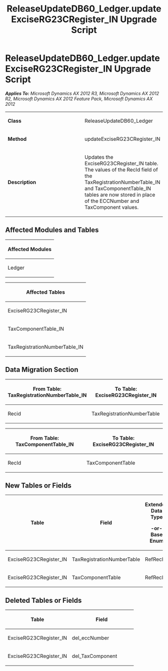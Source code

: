 ﻿---
title: ReleaseUpdateDB60_Ledger.updateExciseRG23CRegister_IN Upgrade Script
TOCTitle: ReleaseUpdateDB60_Ledger.updateExciseRG23CRegister_IN Upgrade Script
ms:assetid: 0928e7ce-0bf8-3a0f-8ac3-f584bbae1fdb
ms:mtpsurl: https://msdn.microsoft.com/en-us/library/JJ684804(v=AX.60)
ms:contentKeyID: 49706498
ms.date: 05/18/2015
mtps_version: v=AX.60
---

# ReleaseUpdateDB60\_Ledger.updateExciseRG23CRegister\_IN Upgrade Script 


_**Applies To:** Microsoft Dynamics AX 2012 R3, Microsoft Dynamics AX 2012 R2, Microsoft Dynamics AX 2012 Feature Pack, Microsoft Dynamics AX 2012_

<table>
<colgroup>
<col style="width: 50%" />
<col style="width: 50%" />
</colgroup>
<tbody>
<tr class="odd">
<td><p><strong>Class</strong></p></td>
<td><p>ReleaseUpdateDB60_Ledger</p></td>
</tr>
<tr class="even">
<td><p><strong>Method</strong></p></td>
<td><p>updateExciseRG23CRegister_IN</p></td>
</tr>
<tr class="odd">
<td><p><strong>Description</strong></p></td>
<td><p>Updates the ExciseRG23CRegister_IN table. The values of the RecId field of the TaxRegistrationNumberTable_IN and TaxComponentTable_IN tables are now stored in place of the ECCNumber and TaxComponent values.</p></td>
</tr>
</tbody>
</table>


## Affected Modules and Tables

<table>
<colgroup>
<col style="width: 100%" />
</colgroup>
<thead>
<tr class="header">
<th><p>Affected Modules</p></th>
</tr>
</thead>
<tbody>
<tr class="odd">
<td><p>Ledger</p></td>
</tr>
</tbody>
</table>


<table>
<colgroup>
<col style="width: 100%" />
</colgroup>
<thead>
<tr class="header">
<th><p>Affected Tables</p></th>
</tr>
</thead>
<tbody>
<tr class="odd">
<td><p>ExciseRG23CRegister_IN</p></td>
</tr>
<tr class="even">
<td><p>TaxComponentTable_IN</p></td>
</tr>
<tr class="odd">
<td><p>TaxRegistrationNumberTable_IN</p></td>
</tr>
</tbody>
</table>


## Data Migration Section

<table>
<colgroup>
<col style="width: 50%" />
<col style="width: 50%" />
</colgroup>
<thead>
<tr class="header">
<th><p>From Table: TaxRegistrationNumberTable_IN</p></th>
<th><p>To Table: ExciseRG23CRegister_IN</p></th>
</tr>
</thead>
<tbody>
<tr class="odd">
<td><p>Recid</p></td>
<td><p>TaxRegistrationNumberTable</p></td>
</tr>
</tbody>
</table>


<table>
<colgroup>
<col style="width: 50%" />
<col style="width: 50%" />
</colgroup>
<thead>
<tr class="header">
<th><p>From Table: TaxComponentTable_IN</p></th>
<th><p>To Table: ExciseRG23CRegister_IN</p></th>
</tr>
</thead>
<tbody>
<tr class="odd">
<td><p>RecId</p></td>
<td><p>TaxComponentTable</p></td>
</tr>
</tbody>
</table>


## New Tables or Fields

<table>
<colgroup>
<col style="width: 33%" />
<col style="width: 33%" />
<col style="width: 33%" />
</colgroup>
<thead>
<tr class="header">
<th><p>Table</p></th>
<th><p>Field</p></th>
<th><p>Extended Data Type</p>
<p>-or- Base Enum</p></th>
</tr>
</thead>
<tbody>
<tr class="odd">
<td><p>ExciseRG23CRegister_IN</p></td>
<td><p>TaxRegistrationNumberTable</p></td>
<td><p>RefRecId</p></td>
</tr>
<tr class="even">
<td><p>ExciseRG23CRegister_IN</p></td>
<td><p>TaxComponentTable</p></td>
<td><p>RefRecId</p></td>
</tr>
</tbody>
</table>


## Deleted Tables or Fields

<table>
<colgroup>
<col style="width: 50%" />
<col style="width: 50%" />
</colgroup>
<thead>
<tr class="header">
<th><p>Table</p></th>
<th><p>Field</p></th>
</tr>
</thead>
<tbody>
<tr class="odd">
<td><p>ExciseRG23CRegister_IN</p></td>
<td><p>del_eccNumber</p></td>
</tr>
<tr class="even">
<td><p>ExciseRG23CRegister_IN</p></td>
<td><p>del_TaxComponent</p></td>
</tr>
</tbody>
</table>

  


